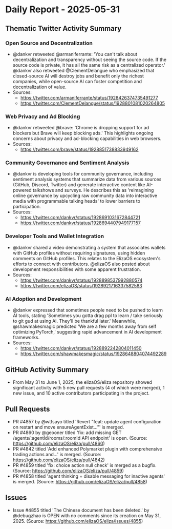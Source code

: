 # Daily Report - 2025-05-31

## Thematic Twitter Activity Summary

### Open Source and Decentralization
- @dankvr retweeted @armaniferrante: 'You can't talk about decentralization and transparency without seeing the source code. If the source code is private, it has all the same risk as a centralized operator.' @dankvr also retweeted @ClementDelangue who emphasized that closed-source AI will destroy jobs and benefit only the richest companies, while open-source AI can foster competition and decentralization of value.
- Sources:
  - https://twitter.com/armaniferrante/status/1928426374735491277
  - https://twitter.com/ClementDelangue/status/1928801081020264805

### Web Privacy and Ad Blocking
- @dankvr retweeted @brave: 'Chrome is dropping support for ad blockers but Brave will keep blocking ads.' This highlights ongoing concerns about privacy and ad-blocking capabilities in web browsers.
- Sources:
  - https://twitter.com/brave/status/1928851738833949162

### Community Governance and Sentiment Analysis
- @dankvr is developing tools for community governance, including sentiment analysis systems that summarize data from various sources (GitHub, Discord, Twitter) and generate interactive content like AI-powered talkshows and surveys. He describes this as 'reimagining online governance by upcycling raw community data into interactive media with programmable talking heads' to lower barriers to participation.
- Sources:
  - https://twitter.com/dankvr/status/1928691031672844721
  - https://twitter.com/dankvr/status/1928694407949177157

### Developer Tools and Wallet Integration
- @dankvr shared a video demonstrating a system that associates wallets with GitHub profiles without requiring signatures, using hidden comments on GitHub profiles. This relates to the ElizaOS ecosystem's efforts to connect with contributors. @elizaOS also posted about development responsibilities with some apparent frustration.
- Sources:
  - https://twitter.com/dankvr/status/1928898537992880574
  - https://twitter.com/elizaOS/status/1928921716337582583

### AI Adoption and Development
- @dankvr expressed that sometimes people need to be pushed to learn AI tools, stating 'Sometimes you gotta drag ppl to learn / take seriously to git gud at using AI. They'll be thankful later.' Meanwhile, @shawmakesmagic predicted 'We are a few months away from self optimizing PyTorch,' suggesting rapid advancement in AI development frameworks.
- Sources:
  - https://twitter.com/dankvr/status/1928892242804011450
  - https://twitter.com/shawmakesmagic/status/1928648804074492289

## GitHub Activity Summary
- From May 31 to June 1, 2025, the elizaOS/eliza repository showed significant activity with 5 new pull requests (4 of which were merged), 1 new issue, and 10 active contributors participating in the project.

## Pull Requests
- PR #4857 by @wtfsayo titled 'Revert "feat: update agent configuration on restart and move ensureAgentExist…"' is merged.
- PR #4860 by @geooner titled 'fix: add missing GET /agents/:agentId/rooms/:roomId API endpoint' is open. (Source: https://github.com/elizaOS/eliza/pull/4860)
- PR #4842 titled 'Add enhanced Polymarket plugin with comprehensive trading actions and…' is merged. (Source: https://github.com/elizaOS/eliza/pull/4842)
- PR #4859 titled 'fix: choice action null check' is merged as a bugfix. (Source: https://github.com/elizaOS/eliza/pull/4859)
- PR #4858 titled 'agent thinking + disable messaging for inactive agents' is merged. (Source: https://github.com/elizaOS/eliza/pull/4858)

## Issues
- Issue #4855 titled 'The Chinese document has been deleted.' by @debugzhao is OPEN with no comments since its creation on May 31, 2025. (Source: https://github.com/elizaOS/eliza/issues/4855)